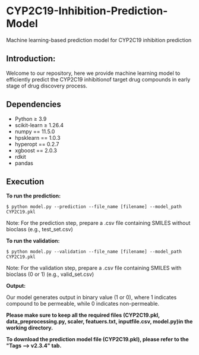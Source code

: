 # CYP2C19-Inhibition-Prediction-Model
Machine learning-based prediction model for CYP2C19 inhibition prediction

## Introduction: ## 

Welcome to our repository, here we provide machine learning model to efficiently predict the CYP2C19 inhibitionof target drug compounds in early stage of drug discovery process.

## Dependencies ##

- Python ≥ 3.9
- scikit-learn ≥ 1.26.4
- numpy == 11.5.0
- hpsklearn == 1.0.3
- hyperopt == 0.2.7
- xgboost == 2.0.3
- rdkit
- pandas

## Execution ##
**To run the prediction:**

```
$ python model.py --prediction --file_name [filename] --model_path CYP2C19.pkl
```
Note: For the prediction step, prepare a .csv file containing SMILES without bioclass (e.g., test_set.csv)

**To run the validation:**

```
$ python model.py --validation --file_name [filename] --model_path CYP2C19.pkl
```
Note: For the validation step, prepare a .csv file containing SMILES with bioclass (0 or 1) (e.g., valid_set.csv)

**Output:**

Our model generates output in binary value (1 or 0), where 1 indicates compound to be permeable, while 0 indicates non-permeable.

 
**Please make sure to keep all the required files (CYP2C19.pkl, data_preprocessing.py, scaler, featuers.txt, inputfile.csv, model.py)in the working directory.**

**To download the prediction model file (CYP2C19.pkl), please refer to the "Tags --> v2.3.4" tab.**
